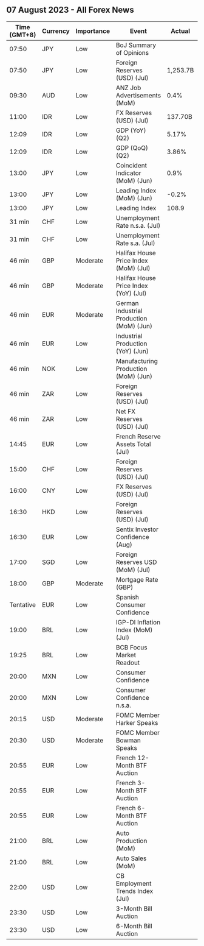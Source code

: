 ## 07 August 2023 - All Forex News

| Time (GMT+8) | Currency | Importance | Event | Actual | Forecast | Previous |
|------|----------|------------|-------|--------|----------|----------|
| 07:50 | JPY | Low | BoJ Summary of Opinions |  |  |  |
| 07:50 | JPY | Low | Foreign Reserves (USD) (Jul) | 1,253.7B |  | 1,247.2B |
| 09:30 | AUD | Low | ANZ Job Advertisements (MoM) | 0.4% | 0.1% | -2.7% |
| 11:00 | IDR | Low | FX Reserves (USD) (Jul) | 137.70B |  | 137.50B |
| 12:09 | IDR | Low | GDP (YoY) (Q2) | 5.17% | 4.93% | 5.03% |
| 12:09 | IDR | Low | GDP (QoQ) (Q2) | 3.86% | 3.72% | -0.92% |
| 13:00 | JPY | Low | Coincident Indicator (MoM) (Jun) | 0.9% |  | 0.1% |
| 13:00 | JPY | Low | Leading Index (MoM) (Jun) | -0.2% |  | 1.1% |
| 13:00 | JPY | Low | Leading Index | 108.9 | 108.9 | 109.2 |
| 31 min | CHF | Low | Unemployment Rate n.s.a. (Jul) |  | 1.9% | 1.9% |
| 31 min | CHF | Low | Unemployment Rate s.a. (Jul) |  | 2.1% | 2.0% |
| 46 min | GBP | Moderate | Halifax House Price Index (MoM) (Jul) |  | 0.0% | -0.1% |
| 46 min | GBP | Moderate | Halifax House Price Index (YoY) (Jul) |  | -3.8% | -2.6% |
| 46 min | EUR | Moderate | German Industrial Production (MoM) (Jun) |  | -0.4% | -0.2% |
| 46 min | EUR | Low | Industrial Production (YoY) (Jun) |  |  | 0.82% |
| 46 min | NOK | Low | Manufacturing Production (MoM) (Jun) |  | -0.1% | 1.4% |
| 46 min | ZAR | Low | Foreign Reserves (USD) (Jul) |  | 61.63B | 61.55B |
| 46 min | ZAR | Low | Net FX Reserves (USD) (Jul) |  | 55.182B | 54.936B |
| 14:45 | EUR | Low | French Reserve Assets Total (Jul) |  |  | 212,396.0M |
| 15:00 | CHF | Low | Foreign Reserves (USD) (Jul) |  |  | 724.6B |
| 16:00 | CNY | Low | FX Reserves (USD) (Jul) |  | 3.200T | 3.193T |
| 16:30 | HKD | Low | Foreign Reserves (USD) (Jul) |  | 414.60B | 417.30B |
| 16:30 | EUR | Low | Sentix Investor Confidence (Aug) |  | -23.4 | -22.5 |
| 17:00 | SGD | Low | Foreign Reserves USD (MoM) (Jul) |  | 338.8B | 331.2B |
| 18:00 | GBP | Moderate | Mortgage Rate (GBP) |  |  | 7.54% |
| Tentative | EUR | Low | Spanish Consumer Confidence |  | 85.7 | 92.4 |
| 19:00 | BRL | Low | IGP-DI Inflation Index (MoM) (Jul) |  | -1.91% | -1.45% |
| 19:25 | BRL | Low | BCB Focus Market Readout |  |  |  |
| 20:00 | MXN | Low | Consumer Confidence |  | 44.9 | 45.2 |
| 20:00 | MXN | Low | Consumer Confidence n.s.a. |  |  | 45.9 |
| 20:15 | USD | Moderate | FOMC Member Harker Speaks |  |  |  |
| 20:30 | USD | Moderate | FOMC Member Bowman Speaks |  |  |  |
| 20:55 | EUR | Low | French 12-Month BTF Auction |  |  | 3.657% |
| 20:55 | EUR | Low | French 3-Month BTF Auction |  |  | 3.588% |
| 20:55 | EUR | Low | French 6-Month BTF Auction |  |  | 3.634% |
| 21:00 | BRL | Low | Auto Production (MoM) |  | -0.2% | -17.0% |
| 21:00 | BRL | Low | Auto Sales (MoM) |  | -1.8% | 7.4% |
| 22:00 | USD | Low | CB Employment Trends Index (Jul) |  | 115.31 | 114.31 |
| 23:30 | USD | Low | 3-Month Bill Auction |  |  | 5.280% |
| 23:30 | USD | Low | 6-Month Bill Auction |  |  | 5.270% |
